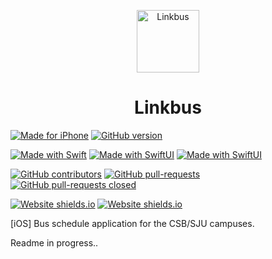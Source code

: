 <p align="center"><img src="https://user-images.githubusercontent.com/20750745/98449204-e585f980-20ee-11eb-873f-0d8fbf29b185.png" alt="Linkbus" width="100" height="100"></p>


<h1 align="center">Linkbus</h1>

[![Made for iPhone](https://img.shields.io/badge/Made_For-iPhone-blue.svg)](https://shields.io/)
[![GitHub version](https://badge.fury.io/gh/michaelcarroll%2Flinkbus-ios.svg)](https://apps.apple.com/us/app/linkbus/id1531257573)

[![Made with Swift](https://img.shields.io/badge/Made_With-_Swift-blue.svg)](https://shields.io/)
[![Made with SwiftUI](https://img.shields.io/badge/Made_With-_SwiftUI-9cf.svg)](https://shields.io/)
[![Made with SwiftUI](https://img.shields.io/badge/license-©_Michael_Carroll-red.svg)](https://shields.io/)

[![GitHub contributors](https://img.shields.io/github/contributors/michaelcarroll/linkbus-ios.svg)](https://GitHub.com/michaelcarroll/linkbus-ios/graphs/contributors/)
[![GitHub pull-requests](https://img.shields.io/github/issues-pr/michaelcarroll/linkbus-ios.svg)](https://GitHub.com/michaelcarroll/linkbus-ios/pull/)
[![GitHub pull-requests closed](https://img.shields.io/github/issues-pr-closed/michaelcarroll/linkbus-ios.svg)](https://GitHub.com/michaelcarroll/linkbus-ios/pull/)

 [![Website shields.io](https://img.shields.io/uptimerobot/status/m786324991-be97368f7f3b6614eec26594?label=Linkbus%20API)](https://apps.csbsju.edu/busschedule/)
 [![Website shields.io](https://img.shields.io/uptimerobot/status/m786324985-51d04fcadc623ecf27480738?label=CSB%2FSJU%20API)]()




[iOS] Bus schedule application for the CSB/SJU campuses.

Readme in progress..
